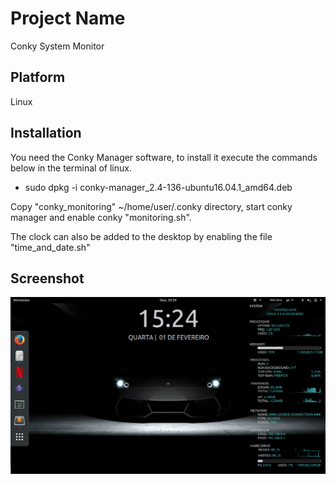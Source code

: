 # Project Name
Conky System Monitor

## Platform
Linux

## Installation
You need the Conky Manager software, to install it execute the commands below in the terminal of linux.

-	sudo dpkg -i conky-manager_2.4-136-ubuntu16.04.1_amd64.deb

Copy "conky_monitoring" ~/home/user/.conky directory, start conky manager and enable conky "monitoring.sh".

The clock can also be added to the desktop by enabling the file "time_and_date.sh"

## Screenshot 
![My Desktop](https://github.com/emanuel36/conky_system_monitor/blob/master/screenshots/My_Desktop.png)
